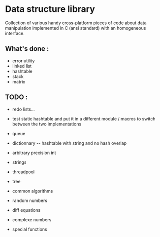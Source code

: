 # Data structure library

Collection of various handy cross-platform pieces of code about data manipulation implemented in C (ansi standard) with an homogeneous interface.

## What's done :

* error utility 
* linked list
* hashtable
* stack
* matrix

## TODO :

* redo lists...
* test static hashtable and put it in a different module / macros to switch between the two implementations

* queue
* dictionnary -- hashtable with string and no hash overlap
* arbitrary precision int
* strings
* threadpool
* tree
* common algorithms
* random numbers
* diff equations
* complexe numbers
* special functions